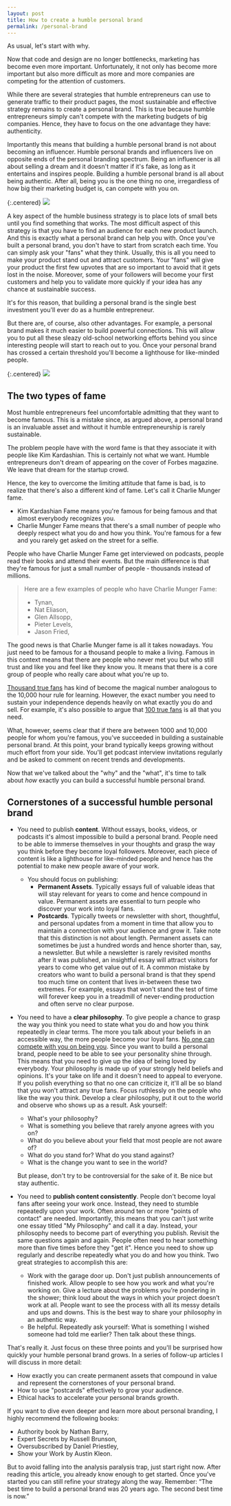```yaml
---
layout: post
title: How to create a humble personal brand
permalink: /personal-brand
---
```


As usual, let's start with why.

Now that code and design are no longer bottlenecks, marketing has become even more important. Unfortunately, it not only has become more important but also more difficult as more and more  companies are competing for the attention of customers.

While there are several strategies that humble entrepreneurs can use to generate traffic to their product pages, the most sustainable and effective strategy remains to create a personal brand. This is true because humble entrepreneurs simply can't compete with the marketing budgets of big companies. Hence, they have to focus on the one advantage they have: authenticity. 

Importantly this means that building a humble personal brand is not about becoming an influencer. Humble personal brands and influencers live on opposite ends of the personal branding spectrum. Being an influencer is all about selling a dream and it doesn't matter if it's fake, as long as it entertains and inspires people. Building a humble personal brand is all about being authentic. After all, being you is the one thing no one, irregardless of how big their marketing budget is, can compete with you on.

{:.centered}
![](/images/influencers.svg)

A key aspect of the humble business strategy is to place lots of small bets until you find something that works. The most difficult aspect of this strategy is that you have to find an audience for each new product launch. And this is exactly what a personal brand can help you with. Once you've built a personal brand, you don't have to start from scratch each time. You can simply ask your "fans" what they think. Usually, this is all you need to make your product stand out and attract customers. Your "fans" will give your product the first few upvotes that are so important to avoid that it gets lost in the noise. Moreover, some of your followers will become your first customers and help you to validate more quickly if your idea has any chance at sustainable success. 

It's for this reason, that building a personal brand is the single best investment you'll ever do as a humble entrepreneur. 

But there are, of course, also other advantages. For example, a personal brand makes it much easier to build powerful connections. This will allow you to put all these sleazy old-school networking efforts behind you since interesting people will start to reach out to you. Once your personal brand has crossed a certain threshold you'll become a lighthouse for like-minded people. 

{:.centered}
![](/images/networking.svg)

## The two types of fame

Most humble entrepreneurs feel uncomfortable admitting that they want to become famous. This is a mistake since, as argued above, a personal brand is an invaluable asset and without it humble entrepreneurship is rarely sustainable. 

The problem people have with the word fame is that they associate it with people like Kim Kardashian. This is certainly not what we want. Humble entrepreneurs don't dream of appearing on the cover of Forbes magazine. We leave that dream for the startup crowd.

Hence, the key to overcome the limiting attitude that fame is bad, is to realize that there's also a different kind of fame. Let's call it Charlie Munger fame. 

- Kim Kardashian Fame means you're famous for being famous and that almost everybody recognizes you.
- Charlie Munger Fame means that there's a small number of people who deeply respect what you do and how you think. You're famous for a few and you rarely get asked on the street for a selfie.

People who have Charlie Munger Fame get interviewed on podcasts, people read their books and attend their events. But the main difference is that they're famous for just a small number of people - thousands instead of millions. 

> Here are a few examples of people who have Charlie Munger Fame:
> - Tynan,
> - Nat Eliason,
> - Glen Allsopp,
> - Pieter Levels,
> - Jason Fried,

The good news is that Charlie Munger fame is all it takes nowadays. You just need to be famous for a thousand people to make a living. Famous in this context means that there are people who never met you but who still trust and like you and feel like they know you.  It means that there is a core group of people who really care about what you're up to.

[Thousand true fans](https://kk.org/thetechnium/1000-true-fans/) has kind of become the magical number analogous to the 10,000 hour rule for learning. However, the exact number you need to sustain your independence depends heavily on what exactly you do and sell. For example, it's also possible to argue that [100 true fans](https://a16z.com/2020/02/06/100-true-fans/) is all that you need. 

What, however, seems clear that if there are between 1000 and 10,000 people for whom you're famous, you've succeeded in building a sustainable personal brand. At this point, your brand typically keeps growing without much effort from your side. You'll get podcast interview invitations regularly and be asked to comment on recent trends and developments.

Now that we've talked about the "why" and the "what", it's time to talk about *how* exactly you can build a successful humble personal brand.

## Cornerstones of a successful humble personal brand

- You need to publish **content**. Without essays, books, videos, or podcasts it's almost impossible to build a personal brand. People need to be able to immerse themselves in your thoughts and grasp the way you think before they become loyal followers. Moreover, each piece of content is like a lighthouse for like-minded people and hence has the potential to make new people aware of your work.
    - You should focus on publishing:
        - **Permanent Assets**. Typically essays full of valuable ideas that will stay relevant for years to come and hence compound in value. Permanent assets are essential to turn people who discover your work into loyal fans.
        - **Postcards**.  Typically tweets or newsletter with short, thoughtful, and personal updates from a moment in time that allow you to maintain a connection with your audience and grow it. Take note that this distinction is not about length. Permanent assets can sometimes be just a hundred words and hence shorter than, say, a newsletter. But while a newsletter is rarely revisited months after it was published, an insightful essay will attract visitors for years to come who get value out of it.  A common mistake by creators who want to build a personal brand is that they spend too much time on content that lives in-between these two extremes. For example, essays that won't stand the test of time will forever keep you in a treadmill of never-ending production and often serve no clear purpose.

- You need to have a **clear philosophy**. To give people a chance to grasp the way you think you need to state what you do and how you think repeatedly in clear terms.  The more you talk about your beliefs in an accessible way, the more people become your loyal fans. [No one can compete with you on being you](https://twitter.com/naval/status/797865441783709696). Since you want to build a personal brand, people need to be able to see your personality shine through. This means that you need to give up the idea of being loved by everybody.  Your philosophy is made up of your strongly held beliefs and opinions. It's your take on life and it doesn't need to appeal to everyone. If you polish everything so that no one can criticize it, it'll all be so bland that you won't attract any true fans. Focus ruthlessly on the people who like the way you think. Develop a clear philosophy, put it out to the world and observe who shows up as a result. Ask yourself:

    - What's your philosophy?
    - What is something you believe that rarely anyone agrees with you on?
    - What do you believe about your field that most people are not aware of?
    - What do you stand for? What do you stand against?
    - What is the change you want to see in the world?

    But please, don't try to be controversial for the sake of it. Be nice but stay authentic. 

- You need to **publish content consistently**. People don't become loyal fans after seeing your work once. Instead, they need to stumble repeatedly upon your work. Often around ten or more "points of contact" are needed. Importantly, this means that you can't just write one essay titled "My Philosophy" and call it a day. Instead, your philosophy needs to become part of everything you publish. Revisit the same questions again and again. People often need to hear something more than five times before they "get it". Hence you need to show up regularly and describe repeatedly what you do and how you think. Two great strategies to accomplish this are:

    - Work with the garage door up. Don't just publish announcements of finished work. Allow people to see how you work and what you're working on.  Give a lecture about the problems you’re pondering in the shower; think loud about the ways in which your project doesn’t work at all. People want to see the process with all its messy details and ups and downs. This is the best way to share your philosophy in an authentic way.
    - Be helpful. Repeatedly ask yourself: What is something I wished someone had told me earlier? Then talk about these things.

That's really it. Just focus on these three points and you'll be surprised how quickly your humble personal brand grows. In a series of follow-up articles I will discuss in more detail:

- How exactly you can create permanent assets that compound in value and represent the cornerstones of your personal brand.
- How to use "postcards" effectively to grow your audience.
- Ethical hacks to accelerate your personal brands growth.

If you want to dive even deeper and learn more about personal branding, I highly recommend the following books:

- Authority book by Nathan Barry,
- Expert Secrets by Russell Brunson,
- Oversubscribed by Daniel Priestley,
- Show your Work  by Austin Kleon.

But to avoid falling into the analysis paralysis trap, just start right now. After reading this article, you already know enough to get started. Once you've started you can still refine your strategy along the way.  Remember: “The best time to build a personal brand was 20 years ago. The second best time is now.”


